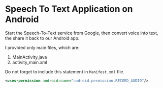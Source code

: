 # Speech To Text Application on Android
Start the Speech-To-Text service from Google, then convert voice into text, the share it back to our Android app.

I provided only main files, which are:
1. MainActivity.java
2. activity_main.xml

Do not forget to include this statement in `Manifest.xml` file.
```xml
<uses-permission android:name="android.permission.RECORD_AUDIO"/>
```

